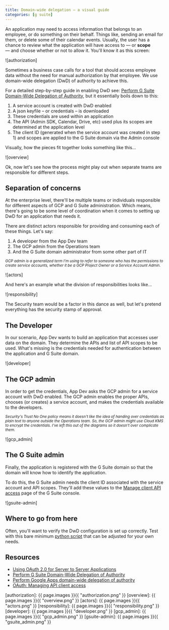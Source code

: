 ```yaml
---
title: Domain-wide delegation — a visual guide
categories: [g suite]
---
```


An application may need to access information that belongs to an employee, or do something on their behalf. Things like, sending an email for them, or delete some of their calendar events. Usually, the user has a chance to review what the application will have access to — or **scope** — and choose whether or not to allow it. You'll know it as this screen:

![authorization]

Sometimes a business case calls for a tool that should access employee data without the need for manual authorization by that employee. We use domain-wide delegation (DwD) of authority to achieve this.

For a detailed step-by-step guide in enabling DwD see: [Perform G Suite Domain-Wide Delegation of Authority](https://developers.google.com/admin-sdk/directory/v1/guides/delegation), but it essentially boils down to this:

1. A service account is created with DwD enabled
2. A json keyfile – or credentials – is downloaded
3. These credentials are used within an application
4. The API (Admin SDK, Calendar, Drive, etc) used plus its scopes are determined at the application level
5. The client ID (generated when the service account was created in step 1) and scopes are applied to the G Suite domain via the Admin console

Visually, how the pieces fit together looks something like this...

![overview]

Ok, now let's see how the process might play out when separate teams are responsible for different steps.

## Separation of concerns

At the enterprise level, there'll be multiple teams or individuals responsible for different aspects of GCP and G Suite administration. Which means, there's going to be some level of coordination when it comes to setting up DwD for an application that needs it.

There are distinct actors responsible for providing and consuming each of these things. Let's say:

1. A developer from the App Dev team
2. The GCP admin from the Operations team
3. And the G Suite domain administrator from some other part of IT

<small> _GCP admin is a generalized term I'm using to refer to someone who has the permissions to create service accounts, whether it be a GCP Project Owner or a Service Account Admin._</small>

![actors]

And here's an example what the division of responsibilities looks like...

![responsibility]

The Security team would be a factor in this dance as well, but let's pretend everything has the security stamp of approval.

## The Developer

In our scenario, App Dev wants to build an application that accesses user data on the domain. They determine the APIs and list of API scopes to be used. What's missing is the credentials needed for authentication between the application and G Suite domain.

![developer]

## The GCP admin

In order to get the credentials, App Dev asks the GCP admin for a service account with DwD enabled. The GCP admin enables the proper APIs, chooses (or creates) a service account, and makes the credentials available to the developers.

<small>_Security's Trust No One policy means it doesn't like the idea of handing over credentials as plain text to anyone outside the Operations team. So, the GCP admin might use Cloud KMS to encrypt the credentials. I've left this out of the diagrams so it doesn't over complicate them._</small>

![gcp_admin]

## The G Suite admin

Finally, the application is registered with the G Suite domain so that the domain will know how to identify the application.

To do this, the G Suite admin needs the client ID associated with the service account and API scopes. They'll add these values to the [Manage client API access](https://support.google.com/a/answer/162106?hl=en) page of the G Suite console.

![gsuite-admin]

## Where to go from here

Often, you'll want to verify the DwD configuration is set up correctly. Test with this bare minimum [python script](https://github.com/lewisrodgers/codelabs/tree/master/google-admin-sdk-api) that can be adjusted for your own needs.

## Resources

- [Using OAuth 2.0 for Server to Server Applications](https://developers.google.com/identity/protocols/OAuth2ServiceAccount)
- [Perform G Suite Domain-Wide Delegation of Authority](https://developers.google.com/admin-sdk/directory/v1/guides/delegation)
- [Perform Google Apps domain-wide delegation of authority](https://developers.google.com/+/domains/authentication/delegation)
- [OAuth: Managing API client access](https://support.google.com/a/answer/162106?hl=en)

[authorization]: {{ page.images }}{{ "authorization.png" }}
[overview]: {{ page.images }}{{ "overview.png"  }}
[actors]: {{ page.images }}{{ "actors.png"  }}
[responsibility]: {{ page.images }}{{ "responsibility.png"  }}
[developer]: {{ page.images }}{{ "developer.png"  }}
[gcp_admin]: {{ page.images }}{{ "gcp_admin.png"  }}
[gsuite-admin]: {{ page.images }}{{ "gsuite_admin.png"  }}
